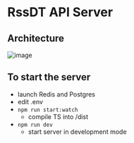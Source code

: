 # RssDT API Server

## Architecture

![image](https://github.com/user-attachments/assets/a3724b56-9bb3-4e10-9f66-3841825c42dd)


## To start the server

- launch Redis and Postgres
- edit .env
- `npm run start:watch`
  - compile TS into /dist
- `npm run dev`
  - start server in development mode
